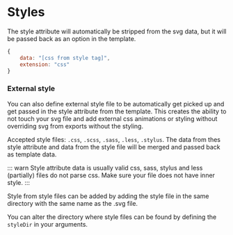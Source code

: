 # Styles

The style attribute will automatically be stripped from the svg data, but it will be passed back as an option in the template.

```js
{
    data: "[css from style tag]",
    extension: "css"
}
```

### External style

You can also define external style file to be automatically get picked up and get passed in the style attribute from the template. This creates the ability to not touch your svg file and add external css animations or styling without overriding svg from exports without the styling.

Accepted style files: `.css`, `.scss`, `.sass`, `.less`, `.stylus`. The data from thes style attribute and data from the style file will be merged and passed back as template data.

::: warn
Style attribute data is usually valid css, sass, stylus and less (partially) files do not parse css. Make sure your file does not have inner style.
:::

Style from style files can be added by adding the style file in the same directory with the same name as the .svg file.

You can alter the directory where style files can be found by defining the `styleDir` in your arguments.
